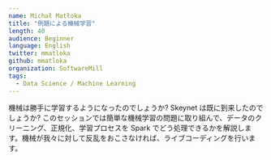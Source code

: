 ```yaml
---
name: Michał Matłoka
title: "例題による機械学習"
length: 40
audience: Beginner
language: English
twitter: mmatloka
github: mmatloka
organization: SoftwareMill
tags:
  - Data Science / Machine Learning
---
```

機械は勝手に学習するようになったのでしょうか? Skeynet は既に到来したのでしょうか? このセッションでは簡単な機械学習の問題に取り組んで、データのクリーニング、正規化、学習プロセスを Spark でどう処理できるかを解説します。機械が我々に対して反乱をおこさなければ、ライブコーディングを行います。

